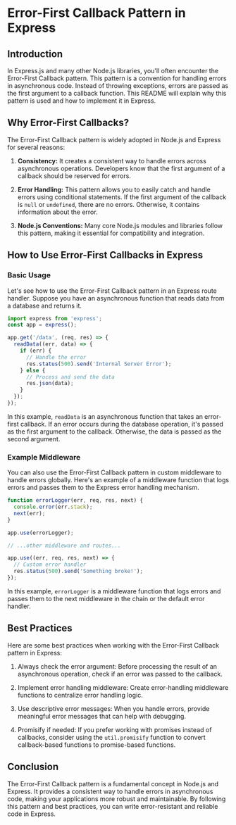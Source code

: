 # Error-First Callback Pattern in Express

## Introduction

In Express.js and many other Node.js libraries, you'll often encounter the Error-First Callback pattern. This pattern is a convention for handling errors in asynchronous code. Instead of throwing exceptions, errors are passed as the first argument to a callback function. This README will explain why this pattern is used and how to implement it in Express.

## Why Error-First Callbacks?

The Error-First Callback pattern is widely adopted in Node.js and Express for several reasons:

1. **Consistency:** It creates a consistent way to handle errors across asynchronous operations. Developers know that the first argument of a callback should be reserved for errors.

2. **Error Handling:** This pattern allows you to easily catch and handle errors using conditional statements. If the first argument of the callback is `null` or `undefined`, there are no errors. Otherwise, it contains information about the error.

3. **Node.js Conventions:** Many core Node.js modules and libraries follow this pattern, making it essential for compatibility and integration.

## How to Use Error-First Callbacks in Express

### Basic Usage

Let's see how to use the Error-First Callback pattern in an Express route handler. Suppose you have an asynchronous function that reads data from a database and returns it.

```javascript
import express from 'express';
const app = express();

app.get('/data', (req, res) => {
  readData((err, data) => {
    if (err) {
      // Handle the error
      res.status(500).send('Internal Server Error');
    } else {
      // Process and send the data
      res.json(data);
    }
  });
});
```

In this example, `readData` is an asynchronous function that takes an error-first callback. If an error occurs during the database operation, it's passed as the first argument to the callback. Otherwise, the data is passed as the second argument.

### Example Middleware

You can also use the Error-First Callback pattern in custom middleware to handle errors globally. Here's an example of a middleware function that logs errors and passes them to the Express error handling mechanism.

```javascript
function errorLogger(err, req, res, next) {
  console.error(err.stack);
  next(err);
}

app.use(errorLogger);

// ...other middleware and routes...

app.use((err, req, res, next) => {
  // Custom error handler
  res.status(500).send('Something broke!');
});
```

In this example, `errorLogger` is a middleware function that logs errors and passes them to the next middleware in the chain or the default error handler.

## Best Practices

Here are some best practices when working with the Error-First Callback pattern in Express:

1. Always check the error argument: Before processing the result of an asynchronous operation, check if an error was passed to the callback.

2. Implement error handling middleware: Create error-handling middleware functions to centralize error handling logic.

3. Use descriptive error messages: When you handle errors, provide meaningful error messages that can help with debugging.

4. Promisify if needed: If you prefer working with promises instead of callbacks, consider using the `util.promisify` function to convert callback-based functions to promise-based functions.

## Conclusion

The Error-First Callback pattern is a fundamental concept in Node.js and Express. It provides a consistent way to handle errors in asynchronous code, making your applications more robust and maintainable. By following this pattern and best practices, you can write error-resistant and reliable code in Express.

